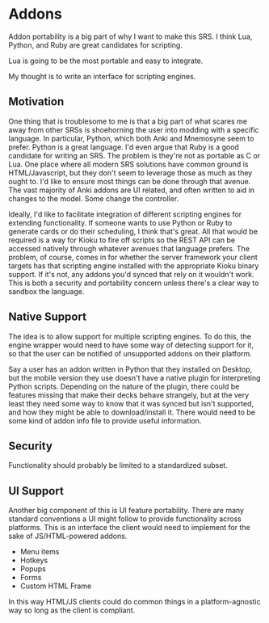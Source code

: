 # Addons

Addon portability is a big part of why I want to make this SRS. I think Lua, Python, and Ruby are great candidates for scripting.

Lua is going to be the most portable and easy to integrate.

My thought is to write an interface for scripting engines.

## Motivation
One thing that is troublesome to me is that a big part of what scares me away from other SRSs is shoehorning the user into modding with a specific language. In particular, Python, which both Anki and Mnemosyne seem to prefer. Python is a great language. I'd even argue that Ruby is a good candidate for writing an SRS. The problem is they're not as portable as C or Lua. One place where all modern SRS solutions have common ground is HTML/Javascript, but they don't seem to leverage those as much as they ought to. I'd like to ensure most things can be done through that avenue. The vast majority of Anki addons are UI related, and often written to aid in changes to the model. Some change the controller.

Ideally, I'd like to facilitate integration of different scripting engines for extending functionality. If someone wants to use Python or Ruby to generate cards or do their scheduling, I think that's great. All that would be required is a way for Kioku to fire off scripts so the REST API can be accessed natively through whatever avenues that language prefers. The problem, of course, comes in for whether the server framework your client targets has that scripting engine installed with the appropriate Kioku binary support. If it's not, any addons you'd synced that rely on it wouldn't work. This is both a security and portability concern unless there's a clear way to sandbox the language.

## Native Support
The idea is to allow support for multiple scripting engines. To do this, the engine wrapper would need to have some way of detecting support for it, so that the user can be notified of unsupported addons on their platform.

Say a user has an addon written in Python that they installed on Desktop, but the mobile version they use doesn't have a native plugin for interpreting Python scripts. Depending on the nature of the plugin, there could be features missing that make their decks behave strangely, but at the very least they need some way to know that it was synced but isn't supported, and how they might be able to download/install it. There would need to be some kind of addon info file to provide useful information.

## Security
Functionality should probably be limited to a standardized subset.

## UI Support
Another big component of this is UI feature portability. There are many standard conventions a UI might follow to provide functionality across platforms. This is an interface the client would need to implement for the sake of JS/HTML-powered addons.
- Menu items
- Hotkeys
- Popups
- Forms
- Custom HTML Frame

In this way HTML/JS clients could do common things in a platform-agnostic way so long as the client is compliant.
